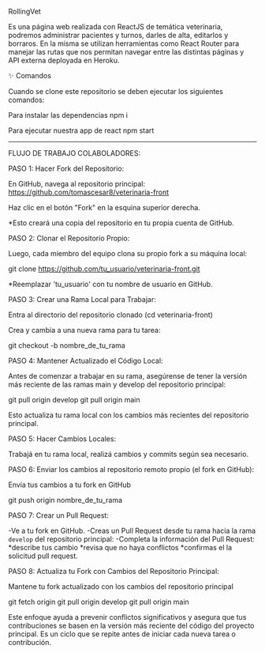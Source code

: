 RollingVet

Es una página web realizada con ReactJS de temática veterinaria, podremos administrar pacientes y turnos, darles de alta, editarlos y borraros. En la misma se utilizan herramientas como React Router para manejar las rutas que nos permitan navegar entre las distintas páginas y API externa deployada en Heroku.

✨
Comandos

Cuando se clone este repositorio se deben ejecutar los siguientes comandos:

Para instalar las dependencias
npm i

Para ejecutar nuestra app de react
npm start

------------------------------------------------------------------------------------

FLUJO DE TRABAJO COLABOLADORES:

PASO 1: Hacer Fork del Repositorio:

En GitHub, navega al repositorio principal: https://github.com/tomascesar8/veterinaria-front 

Haz clic en el botón "Fork" en la esquina superior derecha.

*Esto creará una copia del repositorio en tu propia cuenta de GitHub.

PASO 2: Clonar el Repositorio Propio:

Luego, cada miembro del equipo clona su propio fork a su máquina local:

git clone https://github.com/tu_usuario/veterinaria-front.git

*Reemplazar 'tu_usuario' con tu nombre de usuario en GitHub.

PASO 3: Crear una Rama Local para Trabajar:

Entra al directorio del repositorio clonado (cd veterinaria-front)

Crea y cambia a una nueva rama para tu tarea:

git checkout -b nombre_de_tu_rama

PASO 4: Mantener Actualizado el Código Local:

Antes de comenzar a trabajar en su rama, asegúrense de tener la versión más reciente de las ramas main y develop del repositorio principal:

git pull origin develop
git pull origin main

Esto actualiza tu rama local con los cambios más recientes del repositorio principal.

PASO 5: Hacer Cambios Locales:

Trabajá en tu rama local, realizá cambios y commits según sea necesario.


PASO 6: Enviar los cambios al repositorio remoto propio (el fork en GitHub):

Envía tus cambios a tu fork en GitHub

git push origin nombre_de_tu_rama

PASO 7: Crear un Pull Request:

-Ve a tu fork en GitHub.
-Creas un Pull Request desde tu rama hacia la rama `develop` del repositorio principal:
-Completa la información del Pull Request:
*describe tus cambio
*revisa que no haya conflictos
*confirmas el la solicitud pull request.

PASO 8: Actualiza tu Fork con Cambios del Repositorio Principal:

Mantene tu fork actualizado con los cambios del repositorio principal 

git fetch origin
git pull origin develop
git pull origin main


Este enfoque ayuda a prevenir conflictos significativos y asegura que tus contribuciones se basen en la versión más reciente del código del proyecto principal. Es un ciclo que se repite antes de iniciar cada nueva tarea o contribución.
